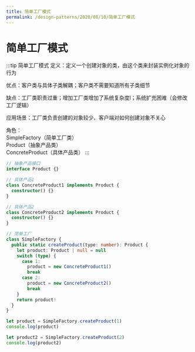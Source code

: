```yaml
---
title: 简单工厂模式
permalink: /design-patterns/2020/08/10/简单工厂模式
---
```


# 简单工厂模式
:::tip 简单工厂模式
定义：定义一个创建对象的类，由这个类来封装实例化对象的行为

优点：客户类与具体子类解耦；客户类不需要知道所有子类细节

缺点：工厂类职责过重；增加工厂类增加了系统复杂度l；系统扩充困难（会修改工厂逻辑）

应用场景：工厂类负责创建的对象较少、客户端对如何创建对象不关心

角色：<br>
      SimpleFactory（简单工厂类）<br>
      Product（抽象产品类）<br>
      ConcreteProduct（具体产品类）
:::
```ts
// 抽象产品接口
interface Product {}

// 具体产品1
class ConcreteProduct1 implements Product {
  constructor() {}
}

// 具体产品2
class ConcreteProduct2 implements Product {
  constructor() {}
}

// 简单工厂
class SimpleFactory {
  public static createProduct(type: number): Product {
    let product: Product | null = null
    switch (type) {
      case 1:
        product = new ConcreteProduct1()
        break
      case 2:
        product = new ConcreteProduct2()
        break
    }
    return product!
  }
}

let product = SimpleFactory.createProduct(1)
console.log(product)

let product2 = SimpleFactory.createProduct(2)
console.log(product2)
```
